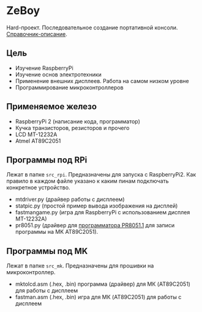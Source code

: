 # ZeBoy
Hard-проект. 
Последовательное создание портативной консоли.
[Справочник-описание][lnk_help].

Цель
--------
- Изучение RaspberryPi
- Изучение основ электротехники
- Применение внешних дисплеев. Работа на самом низком уровне
- Программирование микроконтроллеров

Применяемое железо
--------
- RaspberryPi 2 (написание кода, программатор)
- Кучка транзисторов, резисторов и прочего
- LCD MT-12232A
- Atmel AT89C2051

Программы под RPi
----------
Лежат в папке `src_rpi`. Предназначены для запуска с RaspberryPi2. Как правило в каждом файле указано к каким пинам подключать конкретное устройство.
- mtdriver.py (драйвер работы с дисплеем)
- statpic.py (простой пример вывода изображения на дисплей)
- fastmangame.py (игра для RaspberryPi с использованием дисплея MT-12232A)
- pr8051.py (драйвер для [программатора PR8051.1][lnk_help_pr8051] для записи программы на МK AT89C2051).

Программы под MK
----------
Лежат в папке `src_mk`. Предназначены для прошивки на микроконтроллер.
- mktolcd.asm (.hex, .bin) программа (драйвер) для МК (AT89C2051) для работы с дисплеем
- fastman.asm (.hex, .bin) игра для МК (AT89C2051) для работы с дисплеем


[lnk_help]: <http://zedk.ru/ss/zeboy/index.html>
[lnk_help_pr8051]: <http://zedk.ru/ss/zeboy/Pages/at89c2051.html>